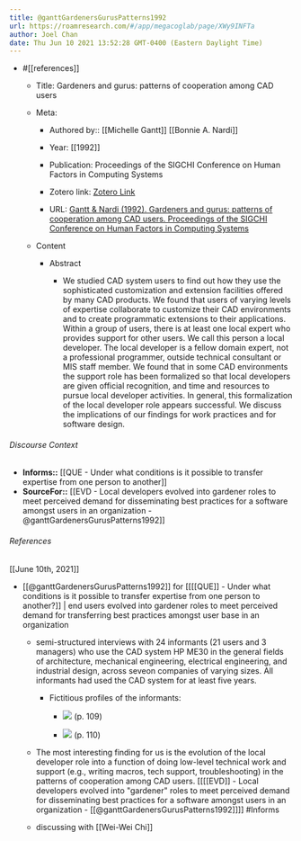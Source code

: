 ```yaml
---
title: @ganttGardenersGurusPatterns1992
url: https://roamresearch.com/#/app/megacoglab/page/XWy9INFTa
author: Joel Chan
date: Thu Jun 10 2021 13:52:28 GMT-0400 (Eastern Daylight Time)
---
```


- #[[references]]

    - Title: Gardeners and gurus: patterns of cooperation among CAD users

    - Meta:

        - Authored by:: [[Michelle Gantt]] [[Bonnie A. Nardi]]

        - Year: [[1992]]

        - Publication: Proceedings of the SIGCHI Conference on Human Factors in Computing Systems

        - Zotero link: [Zotero Link](zotero://select/items/7_AX9GESJB)

        - URL: [Gantt & Nardi (1992). Gardeners and gurus: patterns of cooperation among CAD users. Proceedings of the SIGCHI Conference on Human Factors in Computing Systems](https://doi.org/10.1145/142750.142767)

    - Content

        - Abstract

            - We studied CAD system users to find out how they use the sophisticated customization and extension facilities offered by many CAD products. We found that users of varying levels of expertise collaborate to customize their CAD environments and to create programmatic extensions to their applications. Within a group of users, there is at least one local expert who provides support for other users. We call this person a local developer. The local developer is a fellow domain expert, not a professional programmer, outside technical consultant or MIS staff member. We found that in some CAD environments the support role has been formalized so that local developers are given official recognition, and time and resources to pursue local developer activities. In general, this formalization of the local developer role appears successful. We discuss the implications of our findings for work practices and for software design.

###### Discourse Context

- **Informs::** [[QUE - Under what conditions is it possible to transfer expertise from one person to another]]
- **SourceFor::** [[EVD - Local developers evolved into gardener roles to meet perceived demand for disseminating best practices for a software amongst users in an organization - @ganttGardenersGurusPatterns1992]]

###### References

[[June 10th, 2021]]

- [[@ganttGardenersGurusPatterns1992]] for [[[[QUE]] - Under what conditions is it possible to transfer expertise from one person to another?]] | end users evolved into gardener roles to meet perceived demand for transferring best practices amongst user base in an organization

    - semi-structured interviews with 24 informants (21 users and 3 managers) who use the CAD system HP ME30 in the general fields of architecture, mechanical engineering, electrical engineering, and industrial design, across seveon companies of varying sizes. All informants had used the CAD system for at least five years.

        - Fictitious profiles of the informants:

            - ![](https://firebasestorage.googleapis.com/v0/b/firescript-577a2.appspot.com/o/imgs%2Fapp%2Fmegacoglab%2FQ7Jsq0CmEF.png?alt=media&token=c965fdac-8d7b-4dfd-bd92-83e8fb62c3a0) (p. 109)

            - ![](https://firebasestorage.googleapis.com/v0/b/firescript-577a2.appspot.com/o/imgs%2Fapp%2Fmegacoglab%2FtUdKCOJkYp.png?alt=media&token=34f3babf-166f-42ff-a9e4-d8399765d5c4) (p. 110)

    - The most interesting finding for us is the evolution of the local developer role into a function of doing low-level technical work and support (e.g., writing macros, tech support, troubleshooting) in the patterns of cooperation among CAD users. [[[[EVD]] - Local developers evolved into "gardener" roles to meet perceived demand for disseminating best practices for a software amongst users in an organization - [[@ganttGardenersGurusPatterns1992]]]] #Informs

    - discussing with [[Wei-Wei Chi]]
